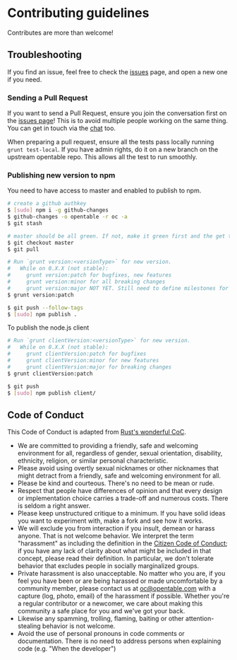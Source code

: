 Contributing guidelines
=======================

Contributes are more than welcome!

## Troubleshooting

If you find an issue, feel free to check the [issues](https://github.com/opentable/oc/issues) page, and open a new one if you need.

### Sending a Pull Request

If you want to send a Pull Request, ensure you join the conversation first on the [issues page](https://github.com/opentable/oc/issues)! This is to avoid multiple people working on the same thing. You can get in touch via the [chat](https://gitter.im/opentable/oc) too.

When preparing a pull request, ensure all the tests pass locally running `grunt test-local`. If you have admin rights, do it on a new branch on the upstream opentable repo. This allows all the test to run smoothly.

### Publishing new version to npm

You need to have access to master and enabled to publish to npm.

```sh
# create a github authkey
$ [sudo] npm i -g github-changes
$ github-changes -o opentable -r oc -a
$ git stash

# master should be all green. If not, make it green first and the get to it
$ git checkout master
$ git pull

# Run `grunt version:<versionType>` for new version.
#   While on 0.X.X (not stable):
#     grunt version:patch for bugfixes, new features
#     grunt version:minor for all breaking changes
#     grunt version:major NOT YET. Still need to define milestones for 1.0.0.
$ grunt version:patch

$ git push --follow-tags
$ [sudo] npm publish .
```

To publish the node.js client

```sh
# Run `grunt clientVersion:<versionType>` for new version.
#   While on 0.X.X (not stable):
#     grunt clientVersion:patch for bugfixes
#     grunt clientVersion:minor for new features
#     grunt clientVersion:major for breaking changes
$ grunt clientVersion:patch

$ git push
$ [sudo] npm publish client/
```

## Code of Conduct

This Code of Conduct is adapted from [Rust's wonderful
CoC](http://www.rust-lang.org/conduct.html).

* We are committed to providing a friendly, safe and welcoming
  environment for all, regardless of gender, sexual orientation,
  disability, ethnicity, religion, or similar personal characteristic.
* Please avoid using overtly sexual nicknames or other nicknames that
  might detract from a friendly, safe and welcoming environment for
  all.
* Please be kind and courteous. There's no need to be mean or rude.
* Respect that people have differences of opinion and that every
  design or implementation choice carries a trade-off and numerous
  costs. There is seldom a right answer.
* Please keep unstructured critique to a minimum. If you have solid
  ideas you want to experiment with, make a fork and see how it works.
* We will exclude you from interaction if you insult, demean or harass
  anyone.  That is not welcome behavior. We interpret the term
  "harassment" as including the definition in the [Citizen Code of
  Conduct](http://citizencodeofconduct.org/); if you have any lack of
  clarity about what might be included in that concept, please read
  their definition. In particular, we don't tolerate behavior that
  excludes people in socially marginalized groups.
* Private harassment is also unacceptable. No matter who you are, if
  you feel you have been or are being harassed or made uncomfortable
  by a community member, please contact us at oc@opentable.com with a capture (log, photo, email) of
  the harassment if possible.  Whether you're a regular contributor or
  a newcomer, we care about making this community a safe place for you
  and we've got your back.
* Likewise any spamming, trolling, flaming, baiting or other
  attention-stealing behavior is not welcome.
* Avoid the use of personal pronouns in code comments or
  documentation. There is no need to address persons when explaining
  code (e.g. "When the developer")
